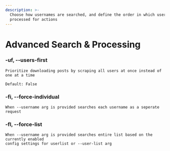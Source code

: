 ```yaml
---
description: >-
  Choose how usernames are searched, and define the order in which users are
  processed for actions
---
```


# Advanced Search & Processing

### -uf, --users-first

```
Prioritize downloading posts by scraping all users at once instead of one at a time
```

```
Default: False
```

### **-fi, --force-individual**

```
When --username arg is provided searches each username as a seperate request
```

### **-fl, --force-list**

```
When --username arg is provided searches entire list based on the currently enabled 
config settings for userlist or --user-list arg
```
